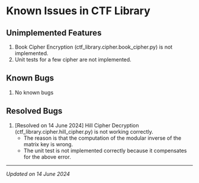 # Known Issues in CTF Library

## Unimplemented Features

1. Book Cipher Encryption (ctf_library.cipher.book_cipher.py) is not implemented.
1. Unit tests for a few cipher are not implemented.

## Known Bugs

1. No known bugs

## Resolved Bugs

1. [Resolved on 14 June 2024] Hill Cipher Decryption (ctf_library.cipher.hill_cipher.py) is not working correctly.
    - The reason is that the computation of the modular inverse of the matrix key is wrong.
    - The unit test is not implemented correctly because it compensates for the above error.

***

*Updated on 14 June 2024*